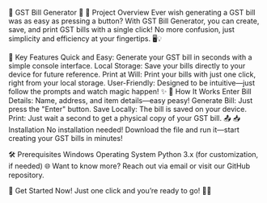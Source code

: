 🎉 GST Bill Generator 🌟
🌟 Project Overview
Ever wish generating a GST bill was as easy as pressing a button? With GST Bill Generator, you can create, save, and print GST bills with a single click! No more confusion, just simplicity and efficiency at your fingertips. 🖥️💡

🚀 Key Features
Quick and Easy: Generate your GST bill in seconds with a simple console interface.
Local Storage: Save your bills directly to your device for future reference.
Print at Will: Print your bills with just one click, right from your local storage.
User-Friendly: Designed to be intuitive—just follow the prompts and watch magic happen! ✨
📜 How It Works
Enter Bill Details: Name, address, and item details—easy peasy!
Generate Bill: Just press the "Enter" button.
Save Locally: The bill is saved on your device.
Print: Just wait a second to get a physical copy of your GST bill. 📤
📥 Installation
No installation needed! Download the file and run it—start creating your GST bills in minutes!

🛠️ Prerequisites
Windows Operating System
Python 3.x (for customization, if needed)
🌐 Want to know more?
Reach out via email or visit our GitHub repository.

🎉 Get Started Now!
Just one click and you’re ready to go! 🚀✨
